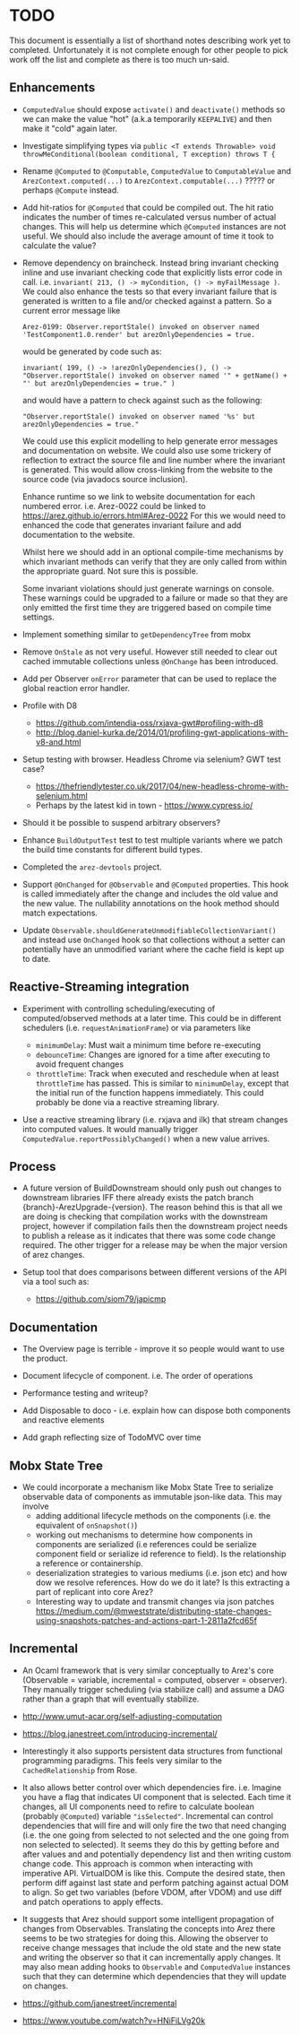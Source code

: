 # TODO

This document is essentially a list of shorthand notes describing work yet to completed.
Unfortunately it is not complete enough for other people to pick work off the list and
complete as there is too much un-said.

## Enhancements

* `ComputedValue` should expose `activate()` and `deactivate()` methods so we can make the value "hot" (a.k.a temporarily
  `KEEPALIVE`) and then make it "cold" again later.

* Investigate simplifying types via
  `public <T extends Throwable> void throwMeConditional(boolean conditional, T exception) throws T {`

* Rename `@Computed` to `@Computable`, `ComputedValue` to `ComputableValue` and
  `ArezContext.computed(...)` to `ArezContext.computable(...)` ????? or perhaps `@Compute` instead.

* Add hit-ratios for `@Computed` that could be compiled out. The hit ratio indicates the number of times
  re-calculated versus number of actual changes. This will help us determine which `@Computed` instances
  are not useful. We should also include the average amount of time it took to calculate the value?

* Remove dependency on braincheck. Instead bring invariant checking inline and use invariant checking code
  that explicitly lists error code in call. i.e. `invariant( 213, () -> myCondition, () -> myFailMessage )`.
  We could also enhance the tests so that every invariant failure that is generated is written to a file
  and/or checked against a pattern. So a current error message like

    `Arez-0199: Observer.reportStale() invoked on observer named 'TestComponent1.0.render' but arezOnlyDependencies = true.`

  would be generated by code such as:

  `invariant( 199, () -> !arezOnlyDependencies(), () -> "Observer.reportStale() invoked on observer named '" + getName() + "' but arezOnlyDependencies = true." )`

  and would have a pattern to check against such as the following:

  `"Observer.reportStale() invoked on observer named '%s' but arezOnlyDependencies = true."`

  We could use this explicit modelling to help generate error messages and documentation on website. We could also use some trickery of reflection to extract
  the source file and line number where the invariant is generated. This would allow cross-linking from the website to the source code (via javadocs source
  inclusion).

  Enhance runtime so we link to website documentation for each numbered error. i.e. Arez-0022 could be linked
  to https://arez.github.io/errors.html#Arez-0022 For this we would need to enhanced the code that generates
  invariant failure and add documentation to the website.

  Whilst here we should add in an optional compile-time mechanisms by which invariant methods can verify that
  they are only called from within the appropriate guard. Not sure this is possible.

  Some invariant violations should just generate warnings on console. These warnings could be upgraded to a
  failure or made so that they are only emitted the first time they are triggered based on compile time
  settings.

* Implement something similar to `getDependencyTree` from mobx

* Remove `OnStale` as not very useful. However still needed to clear out cached immutable collections unless
  `@OnChange` has been introduced.

* Add per Observer `onError` parameter that can be used to replace the global reaction error handler.

* Profile with D8
  - https://github.com/intendia-oss/rxjava-gwt#profiling-with-d8
  - http://blog.daniel-kurka.de/2014/01/profiling-gwt-applications-with-v8-and.html

* Setup testing with browser. Headless Chrome via selenium? GWT test case?
  - https://thefriendlytester.co.uk/2017/04/new-headless-chrome-with-selenium.html
  - Perhaps by the latest kid in town - https://www.cypress.io/

* Should it be possible to suspend arbitrary observers?

* Enhance `BuildOutputTest` test to test multiple variants where we patch the build time constants for different
  build types.

* Completed the `arez-devtools` project.

* Support `@OnChanged` for `@Observable` and `@Computed` properties. This hook is called immediately after the
  change and includes the old value and the new value. The nullability annotations on the hook method should
  match expectations.

* Update `Observable.shouldGenerateUnmodifiableCollectionVariant()` and instead use `OnChanged` hook so that
  collections without a setter can potentially have an unmodified variant where the cache field is kept up to
  date.

## Reactive-Streaming integration

* Experiment with controlling scheduling/executing of computed/observed methods at a later time. This
  could be in different schedulers (i.e. `requestAnimationFrame`) or via parameters like
  - `minimumDelay`: Must wait a minimum time before re-executing
  - `debounceTime`: Changes are ignored for a time after executing to avoid frequent changes
  - `throttleTime`: Track when executed and reschedule when at least `throttleTime` has passed. This is
    similar to `minimumDelay`, except that the initial run of the function happens immediately.
  This could probably be done via a reactive streaming library.

* Use a reactive streaming library (i.e. rxjava and ilk) that stream changes into computed values. It would
  manually trigger `ComputedValue.reportPossiblyChanged()` when a new value arrives.

## Process

* A future version of BuildDownstream should only push out changes to downstream libraries IFF there already exists
  the patch branch {branch}-ArezUpgrade-{version}. The reason behind this is that all we are doing is checking that
  compilation works with the downstream project, however if compilation fails then the downstream project needs to
  publish a release as it indicates that there was some code change required. The other trigger for a release may be
  when the major version of arez changes.

* Setup tool that does comparisons between different versions of the API via a tool such as:
  - https://github.com/siom79/japicmp

## Documentation

* The Overview page is terrible - improve it so people would want to use the product.

* Document lifecycle of component. i.e. The order of operations

* Performance testing and writeup?

* Add Disposable to doco - i.e. explain how can dispose both components and reactive elements

* Add graph reflecting size of TodoMVC over time

## Mobx State Tree

* We could incorporate a mechanism like Mobx State Tree to serialize observable data of components as
  immutable json-like data. This may involve
  - adding additional lifecycle methods on the components (i.e. the equivalent of `onSnapshot()`)
  - working out mechanisms to determine how components in components are serialized (i.e references could
    be serialize component field or serialize id reference to field). Is the relationship a reference or
    containership.
  - deserialization strategies to various mediums (i.e. json etc) and how dow we resolve references. How
    do we do it late? Is this extracting a part of replicant into core Arez?
  - Interesting way to update and transmit changes via json patches
    https://medium.com/@mweststrate/distributing-state-changes-using-snapshots-patches-and-actions-part-1-2811a2fcd65f

## Incremental

* An Ocaml framework that is very similar conceptually to Arez's core (Observable = variable,
  incremental = computed, observer = observer). They manually trigger scheduling (via stabilize call)
  and assume a DAG rather than a graph that will eventually stabilize.

* http://www.umut-acar.org/self-adjusting-computation
* https://blog.janestreet.com/introducing-incremental/

* Interestingly it also supports persistent data structures from functional programming paradigms. This
  feels very similar to the `CachedRelationship` from Rose.

* It also allows better control over which dependencies fire. i.e. Imagine you have a flag that indicates
  UI component that is selected. Each time it changes, all UI components need to refire to calculate boolean
  (probably `@Computed`) variable `"isSelected"`. Incremental can control dependencies that will fire and
  will only fire the two that need changing (i.e. the one going from selected to not selected and the one
  going from non selected to selected). It seems they do this by getting before and after values and and
  potentially dependency list and then writing custom change code. This approach is common when interacting
  with imperative API. VirtualDOM is like this. Compute the desired state, then perform diff against last
  state and perform patching against actual DOM to align. So get two variables (before VDOM, after VDOM)
  and use diff and patch operations to apply effects.

* It suggests that Arez should support some intelligent propagation of changes from Observables. Translating
  the concepts into Arez there seems to be two strategies for doing this. Allowing the observer to receive
  change messages that include the old state and the new state and writing the observer so that it can
  incrementally apply changes. It may also mean adding hooks to `Observable` and `ComputedValue` instances
  such that they can determine which dependencies that they will update on changes.

* https://github.com/janestreet/incremental
* https://www.youtube.com/watch?v=HNiFiLVg20k
